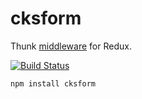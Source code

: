 # cksform

Thunk [middleware](https://redux.js.org/advanced/middleware) for Redux.

[![Build Status](https://travis-ci.com/chandrakantap/cksutil-hookform.svg?branch=master)](https://travis-ci.com/chandrakantap/cksutil-hookform)

```js
npm install cksform
```

